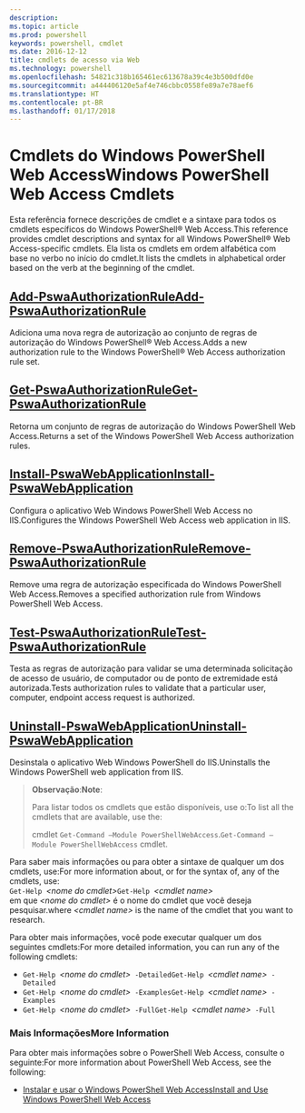 ```yaml
---
description: 
ms.topic: article
ms.prod: powershell
keywords: powershell, cmdlet
ms.date: 2016-12-12
title: cmdlets de acesso via Web
ms.technology: powershell
ms.openlocfilehash: 54821c318b165461ec613678a39c4e3b500dfd0e
ms.sourcegitcommit: a444406120e5af4e746cbbc0558fe89a7e78aef6
ms.translationtype: HT
ms.contentlocale: pt-BR
ms.lasthandoff: 01/17/2018
---
```

# <a name="windows-powershell-web-access-cmdlets"></a><span data-ttu-id="3e525-103">Cmdlets do Windows PowerShell Web Access</span><span class="sxs-lookup"><span data-stu-id="3e525-103">Windows PowerShell Web Access Cmdlets</span></span>

<span data-ttu-id="3e525-104">Esta referência fornece descrições de cmdlet e a sintaxe para todos os cmdlets específicos do Windows PowerShell® Web Access.</span><span class="sxs-lookup"><span data-stu-id="3e525-104">This reference provides cmdlet descriptions and syntax for all Windows PowerShell® Web Access-specific cmdlets.</span></span> <span data-ttu-id="3e525-105">Ela lista os cmdlets em ordem alfabética com base no verbo no início do cmdlet.</span><span class="sxs-lookup"><span data-stu-id="3e525-105">It lists the cmdlets in alphabetical order based on the verb at the beginning of the cmdlet.</span></span>

## <a name="add-pswaauthorizationruleadd-pswaauthorizationrulemd"></a>[<span data-ttu-id="3e525-106">Add-PswaAuthorizationRule</span><span class="sxs-lookup"><span data-stu-id="3e525-106">Add-PswaAuthorizationRule</span></span>](add-pswaauthorizationrule.md)

<span data-ttu-id="3e525-107">Adiciona uma nova regra de autorização ao conjunto de regras de autorização do Windows PowerShell® Web Access.</span><span class="sxs-lookup"><span data-stu-id="3e525-107">Adds a new authorization rule to the Windows PowerShell® Web Access authorization rule set.</span></span>

## <a name="get-pswaauthorizationruleget-pswaauthorizationrulemd"></a>[<span data-ttu-id="3e525-108">Get-PswaAuthorizationRule</span><span class="sxs-lookup"><span data-stu-id="3e525-108">Get-PswaAuthorizationRule</span></span>](get-pswaauthorizationrule.md)

<span data-ttu-id="3e525-109">Retorna um conjunto de regras de autorização do Windows PowerShell Web Access.</span><span class="sxs-lookup"><span data-stu-id="3e525-109">Returns a set of the Windows PowerShell Web Access authorization rules.</span></span>

## <a name="install-pswawebapplicationinstall-pswawebapplicationmd"></a>[<span data-ttu-id="3e525-110">Install-PswaWebApplication</span><span class="sxs-lookup"><span data-stu-id="3e525-110">Install-PswaWebApplication</span></span>](install-pswawebapplication.md)

<span data-ttu-id="3e525-111">Configura o aplicativo Web Windows PowerShell Web Access no IIS.</span><span class="sxs-lookup"><span data-stu-id="3e525-111">Configures the Windows PowerShell Web Access web application in IIS.</span></span>

## <a name="remove-pswaauthorizationruleremove-pswaauthorizationrulemd"></a>[<span data-ttu-id="3e525-112">Remove-PswaAuthorizationRule</span><span class="sxs-lookup"><span data-stu-id="3e525-112">Remove-PswaAuthorizationRule</span></span>](remove-pswaauthorizationrule.md)

<span data-ttu-id="3e525-113">Remove uma regra de autorização especificada do Windows PowerShell Web Access.</span><span class="sxs-lookup"><span data-stu-id="3e525-113">Removes a specified authorization rule from Windows PowerShell Web Access.</span></span>

## <a name="test-pswaauthorizationruletest-pswaauthorizationrulemd"></a>[<span data-ttu-id="3e525-114">Test-PswaAuthorizationRule</span><span class="sxs-lookup"><span data-stu-id="3e525-114">Test-PswaAuthorizationRule</span></span>](test-pswaauthorizationrule.md)

<span data-ttu-id="3e525-115">Testa as regras de autorização para validar se uma determinada solicitação de acesso de usuário, de computador ou de ponto de extremidade está autorizada.</span><span class="sxs-lookup"><span data-stu-id="3e525-115">Tests authorization rules to validate that a particular user, computer, endpoint access request is authorized.</span></span>

## <a name="uninstall-pswawebapplicationuninstall-pswawebapplicationmd"></a>[<span data-ttu-id="3e525-116">Uninstall-PswaWebApplication</span><span class="sxs-lookup"><span data-stu-id="3e525-116">Uninstall-PswaWebApplication</span></span>](uninstall-pswawebapplication.md)

<span data-ttu-id="3e525-117">Desinstala o aplicativo Web Windows PowerShell do IIS.</span><span class="sxs-lookup"><span data-stu-id="3e525-117">Uninstalls the Windows PowerShell web application from IIS.</span></span>

><span data-ttu-id="3e525-118">**Observação**:</span><span class="sxs-lookup"><span data-stu-id="3e525-118">**Note**:</span></span>
>
><span data-ttu-id="3e525-119">Para listar todos os cmdlets que estão disponíveis, use o:</span><span class="sxs-lookup"><span data-stu-id="3e525-119">To list all the cmdlets that are available, use the:</span></span>
>
> <span data-ttu-id="3e525-120">cmdlet `Get-Command –Module PowerShellWebAccess`.</span><span class="sxs-lookup"><span data-stu-id="3e525-120">`Get-Command –Module PowerShellWebAccess` cmdlet.</span></span>

<span data-ttu-id="3e525-121">Para saber mais informações ou para obter a sintaxe de qualquer um dos cmdlets, use:</span><span class="sxs-lookup"><span data-stu-id="3e525-121">For more information about, or for the syntax of, any of the cmdlets, use:</span></span>  
<span data-ttu-id="3e525-122">`Get-Help `*&lt;nome do cmdlet&gt;*</span><span class="sxs-lookup"><span data-stu-id="3e525-122">`Get-Help `*&lt;cmdlet name&gt;*</span></span>  
<span data-ttu-id="3e525-123">em que *&lt;nome do cmdlet&gt;* é o nome do cmdlet que você deseja pesquisar.</span><span class="sxs-lookup"><span data-stu-id="3e525-123">where *&lt;cmdlet name&gt;* is the name of the cmdlet that you want to research.</span></span>

<span data-ttu-id="3e525-124">Para obter mais informações, você pode executar qualquer um dos seguintes cmdlets:</span><span class="sxs-lookup"><span data-stu-id="3e525-124">For more detailed information, you can run any of the following cmdlets:</span></span>

- <span data-ttu-id="3e525-125">`Get-Help `*&lt;nome do cmdlet&gt;*` -Detailed`</span><span class="sxs-lookup"><span data-stu-id="3e525-125">`Get-Help `*&lt;cmdlet name&gt;*` -Detailed`</span></span>
- <span data-ttu-id="3e525-126">`Get-Help `*&lt;nome do cmdlet&gt;*` -Examples`</span><span class="sxs-lookup"><span data-stu-id="3e525-126">`Get-Help `*&lt;cmdlet name&gt;*` -Examples`</span></span>
- <span data-ttu-id="3e525-127">`Get-Help `*&lt;nome do cmdlet&gt;*` -Full`</span><span class="sxs-lookup"><span data-stu-id="3e525-127">`Get-Help `*&lt;cmdlet name&gt;*` -Full`</span></span>

### <a name="more-information"></a><span data-ttu-id="3e525-128">Mais Informações</span><span class="sxs-lookup"><span data-stu-id="3e525-128">More Information</span></span>

<span data-ttu-id="3e525-129">Para obter mais informações sobre o PowerShell Web Access, consulte o seguinte:</span><span class="sxs-lookup"><span data-stu-id="3e525-129">For more information about PowerShell Web Access, see the following:</span></span>

- [<span data-ttu-id="3e525-130">Instalar e usar o Windows PowerShell Web Access</span><span class="sxs-lookup"><span data-stu-id="3e525-130">Install and Use Windows PowerShell Web Access</span></span>](../install-and-use-windows-powershell-web-access.md)

